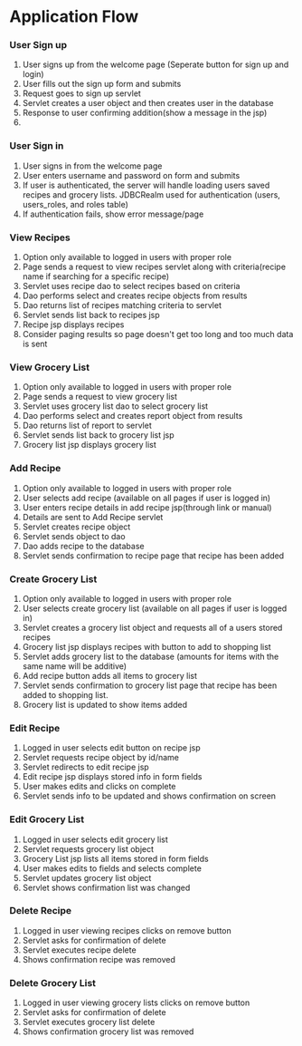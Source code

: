 # Application Flow

### User Sign up
1. User signs up from the welcome page (Seperate button for sign up and login)
2. User fills out the sign up form and submits
3. Request goes to sign up servlet
4. Servlet creates a user object and then creates user in the database
5. Response to user confirming addition(show a message in the jsp)
6. 
### User Sign in
1. User signs in from the welcome page
2. User enters username and password on form and submits
3. If user is authenticated, the server will handle loading users saved recipes and grocery lists. JDBCRealm used for authentication
   (users, users_roles, and roles table)
4. If authentication fails, show error message/page

### View Recipes
1. Option only available to logged in users with proper role
1. Page sends a request to view recipes servlet along with criteria(recipe name if searching for a specific recipe)
2. Servlet uses recipe dao to select recipes based on criteria
3. Dao performs select and creates recipe objects from results
4. Dao returns list of recipes matching criteria to servlet
5. Servlet sends list back to recipes jsp
6. Recipe jsp displays recipes
7. Consider paging results so page doesn't get too long and too much data is sent

### View Grocery List
1. Option only available to logged in users with proper role
1. Page sends a request to view grocery list
2. Servlet uses grocery list dao to select grocery list
3. Dao performs select and creates report object from results
4. Dao returns list of report to servlet
5. Servlet sends list back to grocery list jsp
6. Grocery list jsp displays grocery list

### Add Recipe
1. Option only available to logged in users with proper role
2. User selects add recipe (available on all pages if user is logged in)
3. User enters recipe details in add recipe jsp(through link or manual)
4. Details are sent to Add Recipe servlet
5. Servlet creates recipe object
6. Servlet sends object to dao
7. Dao adds recipe to the database
8. Servlet sends confirmation to recipe page that recipe has been added

### Create Grocery List
1. Option only available to logged in users with proper role
2. User selects create grocery list (available on all pages if user is logged in)
3. Servlet creates a grocery list object and requests all of a users stored recipes
6. Grocery list jsp displays recipes with button to add to shopping list
10. Servlet adds grocery list to the database (amounts for items with the same name will be additive)
11. Add recipe button adds all items to grocery list
12. Servlet sends confirmation to grocery list page that recipe has been added to shopping list.
12. Grocery list is updated to show items added

### Edit Recipe
1. Logged in user selects edit button on recipe jsp
3. Servlet requests recipe object by id/name
4. Servlet redirects to edit recipe jsp
5. Edit recipe jsp displays stored info in form fields
6. User makes edits and clicks on complete
7. Servlet sends info to be updated and shows confirmation on screen

### Edit Grocery List
1. Logged in user selects edit grocery list
2. Servlet requests grocery list object
3. Grocery List jsp lists all items stored in form fields
4. User makes edits to fields and selects complete
5. Servlet updates grocery list object
6. Servlet shows confirmation list was changed

### Delete Recipe
1. Logged in user viewing recipes clicks on remove button
2. Servlet asks for confirmation of delete
3. Servlet executes recipe delete
4. Shows confirmation recipe was removed


### Delete Grocery List
1. Logged in user viewing grocery lists clicks on remove button
2. Servlet asks for confirmation of delete
3. Servlet executes grocery list delete
4. Shows confirmation grocery list was removed


